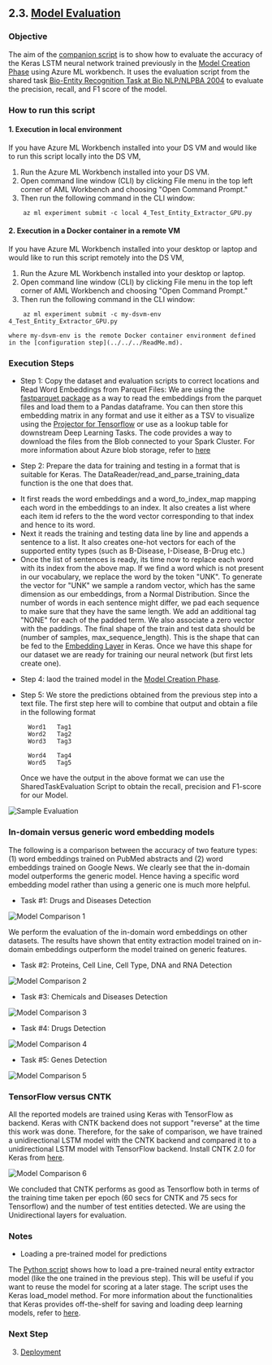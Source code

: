## 2.3. [Model Evaluation](4_Test_Entity_Extractor_GPU.py)

### Objective

The aim of the [companion script](4_Test_Entity_Extractor_GPU.py) is to show how to evaluate the accuracy of the Keras LSTM neural network trained previously in the [Model Creation Phase](02_modeling/02_model_creation/ReadMe.md) using Azure ML workbench. It uses the evaluation script from the shared task [Bio-Entity Recognition Task at Bio NLP/NLPBA 2004](http://www.nactem.ac.uk/tsujii/GENIA/ERtask/report.html) to evaluate the precision, recall, and F1 score of the model. 

### How to run this script

#### 1. Execution in local environment 
If you have Azure ML Workbench installed into your DS VM and would like to run this script locally into the DS VM, 
1. Run the Azure ML Workbench installed into your DS VM.
2. Open command line window (CLI) by clicking File menu in the top left corner of AML Workbench and choosing "Open Command Prompt." 
3. Then run the following command in the CLI window:
```
    az ml experiment submit -c local 4_Test_Entity_Extractor_GPU.py   
``` 

#### 2. Execution in a Docker container in a remote VM
If you have Azure ML Workbench installed into your desktop or laptop and would like to run this script remotely into the DS VM, 
1. Run the Azure ML Workbench installed into your desktop or laptop.
2. Open command line window (CLI) by clicking File menu in the top left corner of AML Workbench and choosing "Open Command Prompt." 
3. Then run the following command in the CLI window:
```
    az ml experiment submit -c my-dsvm-env 4_Test_Entity_Extractor_GPU.py   
```
    where my-dsvm-env is the remote Docker container environment defined in the [configuration step](../../../ReadMe.md).

### Execution Steps 

 * Step 1: Copy the dataset and evaluation scripts to correct locations and Read Word Embeddings from Parquet Files:
We are using the [fastparquet package](https://pypi.python.org/pypi/fastparquet) as a way to read the embeddings from the parquet files and load them to a Pandas dataframe. You can then store this embedding matrix 
in any format and use it either as a TSV to visualize using the [Projector for Tensorflow](http://projector.tensorflow.org/) or use as a lookup table for downstream Deep Learning Tasks. The code provides a way to download the files from the Blob connected to your Spark Cluster. For more information about Azure blob storage, refer to [here](https://docs.microsoft.com/en-us/azure/storage/storage-dotnet-how-to-use-blobs)

* Step 2: Prepare the data for training and testing in a format that is suitable for Keras. The DataReader/read_and_parse_training_data function is the one that does that.
 - It first reads the word embeddings and a word_to_index_map mapping each word in the embeddings to an index. It also creates a list where each item id refers to the the word vector corresponding to that index and hence to its word.
 - Next it reads the training and testing data line by line and appends a sentence to a list. It also creates one-hot vectors for each of the supported entity types (such as B-Disease, I-Disease, B-Drug etc.)
 - Once the list of sentences is ready, its time now to replace each word with its index from the above map. If we find a word which is not present in our vocabulary, we replace the word by the token "UNK".
 To generate the vector for "UNK" we sample a random vector, which has the same dimension as our embeddings, from a Normal Distribution. Since the number of words in each sentence might differ, we pad each sequence 
 to make sure that they have the same length. We add an additional tag "NONE" for each of the padded term. We also associate a zero vector with the paddings. The final shape of the train and test data should be (number of samples, max_sequence_length). This is the shape that can be fed to the [Embedding Layer](https://keras.io/layers/embeddings/) in Keras. Once we have this shape for our dataset we are ready for training our neural network (but first lets create one).
 
 * Step 4: laod the trained model in the [Model Creation Phase](02_modeling/02_model_creation/ReadMe.md).

* Step 5: We store the predictions obtained from the previous step into a text file. The first step here will to combine that output and obtain a file in the 
following format

        Word1   Tag1
        Word2   Tag2
        Word3   Tag3

        Word4   Tag4
        Word5   Tag5

   Once we have the output in the above format we can use the SharedTaskEvaluation Script to obtain the recall, precision and F1-score for our Model.

![Sample Evaluation](../../../docs/images/evaluation-sample.png)

### In-domain versus generic word embedding models

The following is a comparison between the accuracy of two feature types: (1) word embeddings trained on PubMed abstracts and (2) word embeddings trained on Google News. We clearly see that the in-domain model outperforms the generic model. Hence having a specific word embedding model rather than using a generic one is much more helpful. 

* Task #1: Drugs and Diseases Detection

![Model Comparison 1](../../../docs/images/mc1.png)

We perform the evaluation of the in-domain word embeddings on other datasets. The results have shown that entity extraction model trained on in-domain embeddings outperform the model trained on generic features. 

* Task #2: Proteins, Cell Line, Cell Type, DNA and RNA Detection

![Model Comparison 2](../../../docs/images/mc2.png)

* Task #3: Chemicals and Diseases Detection

![Model Comparison 3](../../../docs/images/mc3.png)

* Task #4: Drugs Detection

![Model Comparison 4](../../../docs/images/mc4.png)

* Task #5: Genes Detection

![Model Comparison 5](../../../docs/images/mc5.png)

### TensorFlow versus CNTK
All the reported models are trained using Keras with TensorFlow as backend. Keras with CNTK backend does not support "reverse" at the time this work was done. Therefore, for the sake of comparison, we have trained a unidirectional LSTM model with the CNTK backend and compared it to a unidirectional LSTM model with TensorFlow backend. Install CNTK 2.0 for Keras from [here](https://docs.microsoft.com/en-us/cognitive-toolkit/using-cntk-with-keras). 

![Model Comparison 6](../../../docs/images/mc6.png)

We concluded that CNTK performs as good as Tensorflow both in terms of the training time taken per epoch (60 secs for CNTK and 75 secs for Tensorflow) and the number of test entities detected. We are using the Unidirectional layers for evaluation.

### Notes

* Loading a pre-trained model for predictions

The [Python script](4_Test_Entity_Extractor_GPU.py) shows how to load a pre-trained neural entity extractor model (like the one trained in the previous step). This will be useful if you want to reuse the model 
for scoring at a later stage. The script uses the Keras load_model method. For more information about the functionalities that Keras provides
off-the-shelf for saving and loading deep learning models, refer to [here](https://keras.io/getting-started/faq/#how-can-i-save-a-keras-model).


### Next Step
3. [Deployment](./code/03_deployment/ReadMe.md)

